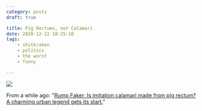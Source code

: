 ```yaml
---
category: posts
draft: true

title: Pig Rectums, not Calamari
date: 2020-12-22 18:25:10
tags:
    - shitkraken
    - politics
    - the worst
    - funny

---
```


![](/misc/p/pig-assholes.jpeg)

From a while ago: "[Rump Faker: Is imitation calamari made from pig rectum? A charming urban legend gets its start.](https://slate.com/human-interest/2013/01/calamari-made-of-pig-rectum-the-this-american-life-rumor-isnt-true-but-its-fascinating.html)"
